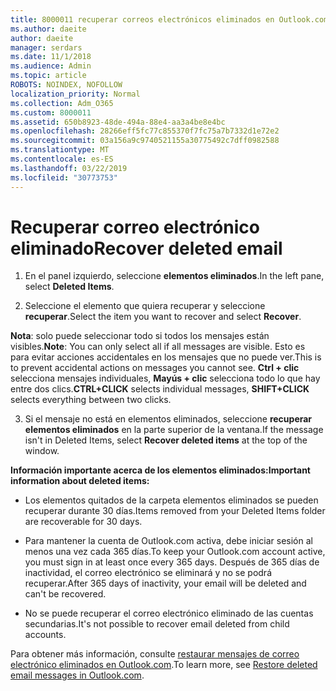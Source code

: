 ```yaml
---
title: 8000011 recuperar correos electrónicos eliminados en Outlook.com
ms.author: daeite
author: daeite
manager: serdars
ms.date: 11/1/2018
ms.audience: Admin
ms.topic: article
ROBOTS: NOINDEX, NOFOLLOW
localization_priority: Normal
ms.collection: Adm_O365
ms.custom: 8000011
ms.assetid: 650b8923-48de-494a-88e4-aa3a4be8e4bc
ms.openlocfilehash: 28266eff5fc77c855370f7fc75a7b7332d1e72e2
ms.sourcegitcommit: 03a156a9c9740521155a30775492c7dff0982588
ms.translationtype: MT
ms.contentlocale: es-ES
ms.lasthandoff: 03/22/2019
ms.locfileid: "30773753"
---
```

# <a name="recover-deleted-email"></a><span data-ttu-id="d5995-102">Recuperar correo electrónico eliminado</span><span class="sxs-lookup"><span data-stu-id="d5995-102">Recover deleted email</span></span>

1. <span data-ttu-id="d5995-103">En el panel izquierdo, seleccione **elementos eliminados**.</span><span class="sxs-lookup"><span data-stu-id="d5995-103">In the left pane, select **Deleted Items**.</span></span> 
    
2. <span data-ttu-id="d5995-104">Seleccione el elemento que quiera recuperar y seleccione **recuperar**.</span><span class="sxs-lookup"><span data-stu-id="d5995-104">Select the item you want to recover and select **Recover**.</span></span> 
  
 <span data-ttu-id="d5995-105">**Nota**: solo puede seleccionar todo si todos los mensajes están visibles.</span><span class="sxs-lookup"><span data-stu-id="d5995-105">**Note**: You can only select all if all messages are visible.</span></span> <span data-ttu-id="d5995-106">Esto es para evitar acciones accidentales en los mensajes que no puede ver.</span><span class="sxs-lookup"><span data-stu-id="d5995-106">This is to prevent accidental actions on messages you cannot see.</span></span> <span data-ttu-id="d5995-107">**Ctrl + clic** selecciona mensajes individuales, **Mayús + clic** selecciona todo lo que hay entre dos clics.</span><span class="sxs-lookup"><span data-stu-id="d5995-107">**CTRL+CLICK** selects individual messages, **SHIFT+CLICK** selects everything between two clicks.</span></span> 
    
3. <span data-ttu-id="d5995-108">Si el mensaje no está en elementos eliminados, seleccione **recuperar elementos eliminados** en la parte superior de la ventana.</span><span class="sxs-lookup"><span data-stu-id="d5995-108">If the message isn't in Deleted Items, select **Recover deleted items** at the top of the window.</span></span> 
    
 <span data-ttu-id="d5995-109">**Información importante acerca de los elementos eliminados:**</span><span class="sxs-lookup"><span data-stu-id="d5995-109">**Important information about deleted items:**</span></span>
  
- <span data-ttu-id="d5995-110">Los elementos quitados de la carpeta elementos eliminados se pueden recuperar durante 30 días.</span><span class="sxs-lookup"><span data-stu-id="d5995-110">Items removed from your Deleted Items folder are recoverable for 30 days.</span></span>
    
- <span data-ttu-id="d5995-111">Para mantener la cuenta de Outlook.com activa, debe iniciar sesión al menos una vez cada 365 días.</span><span class="sxs-lookup"><span data-stu-id="d5995-111">To keep your Outlook.com account active, you must sign in at least once every 365 days.</span></span> <span data-ttu-id="d5995-112">Después de 365 días de inactividad, el correo electrónico se eliminará y no se podrá recuperar.</span><span class="sxs-lookup"><span data-stu-id="d5995-112">After 365 days of inactivity, your email will be deleted and can't be recovered.</span></span>
    
- <span data-ttu-id="d5995-113">No se puede recuperar el correo electrónico eliminado de las cuentas secundarias.</span><span class="sxs-lookup"><span data-stu-id="d5995-113">It's not possible to recover email deleted from child accounts.</span></span>
    
<span data-ttu-id="d5995-114">Para obtener más información, consulte [restaurar mensajes de correo electrónico eliminados en Outlook.com](https://go.microsoft.com/fwlink/p/?linkid=873117).</span><span class="sxs-lookup"><span data-stu-id="d5995-114">To learn more, see [Restore deleted email messages in Outlook.com](https://go.microsoft.com/fwlink/p/?linkid=873117).</span></span>
  

